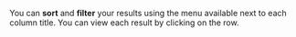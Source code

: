 You can **sort** and **filter** your results using the menu available next to each column title.
You can view each result by clicking on the row.